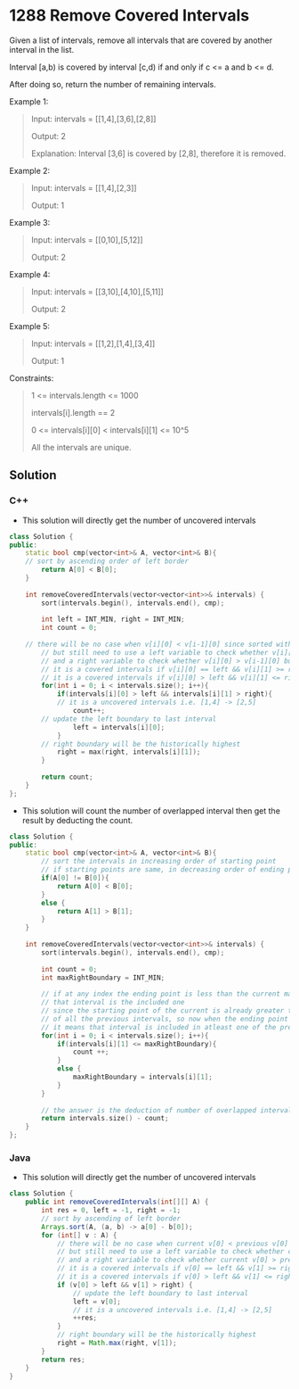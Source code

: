 # 1288 Remove Covered Intervals

Given a list of intervals, remove all intervals that are covered by another interval in the list.

Interval [a,b) is covered by interval [c,d) if and only if c <= a and b <= d.

After doing so, return the number of remaining intervals. 

Example 1:

> Input: intervals = [[1,4],[3,6],[2,8]]
> 
> Output: 2
> 
> Explanation: Interval [3,6] is covered by [2,8], therefore it is removed.

Example 2:

> Input: intervals = [[1,4],[2,3]]
> 
> Output: 1

Example 3:

> Input: intervals = [[0,10],[5,12]]
> 
> Output: 2

Example 4:

> Input: intervals = [[3,10],[4,10],[5,11]]
> 
> Output: 2

Example 5:

> Input: intervals = [[1,2],[1,4],[3,4]]
> 
> Output: 1 

Constraints:

> 1 <= intervals.length <= 1000
> 
> intervals[i].length == 2
> 
> 0 <= intervals[i][0] < intervals[i][1] <= 10^5
> 
> All the intervals are unique.

## Solution

### C++

* This solution will directly get the number of uncovered intervals
```C++
class Solution {
public:
    static bool cmp(vector<int>& A, vector<int>& B){
    // sort by ascending order of left border
        return A[0] < B[0];
    }
    
    int removeCoveredIntervals(vector<vector<int>>& intervals) {
        sort(intervals.begin(), intervals.end(), cmp);
        
        int left = INT_MIN, right = INT_MIN;
        int count = 0;
        
	// there will be no case when v[i][0] < v[i-1][0] since sorted with ascending order of left boundary
        // but still need to use a left variable to check whether v[i][0] == v[i-1][0] && v[i][1] >= v[i-1][1]
        // and a right variable to check whether v[i][0] > v[i-1][0] but v[i][1] <= v[i-1][1]
        // it is a covered intervals if v[i][0] == left && v[i][1] >= right
        // it is a covered intervals if v[i][0] > left && v[i][1] <= right
        for(int i = 0; i < intervals.size(); i++){
            if(intervals[i][0] > left && intervals[i][1] > right){
	    	// it is a uncovered intervals i.e. [1,4] -> [2,5]
                count++;
		// update the left boundary to last interval
                left = intervals[i][0];
            }
	    // right boundary will be the historically highest
            right = max(right, intervals[i][1]);
        }
        
        return count;
    }
};
```

* This solution will count the number of overlapped interval then get the result by deducting the count.                                                               
```C++            
class Solution {
public:
    static bool cmp(vector<int>& A, vector<int>& B){
        // sort the intervals in increasing order of starting point
        // if starting points are same, in decreasing order of ending point
        if(A[0] != B[0]){
            return A[0] < B[0];
        }
        else {
            return A[1] > B[1];
        }
    }
    
    int removeCoveredIntervals(vector<vector<int>>& intervals) {
        sort(intervals.begin(), intervals.end(), cmp);
        
        int count = 0;
        int maxRightBoundary = INT_MIN;
        
        // if at any index the ending point is less than the current maximum ending point
        // that interval is the included one 
		// since the starting point of the current is already greater than that
		// of all the previous intervals, so now when the ending point is lesser than or equal to the current max ending point
		// it means that interval is included in atleast one of the previous intervals
        for(int i = 0; i < intervals.size(); i++){
            if(intervals[i][1] <= maxRightBoundary){
                count ++;
            }
            else {
                maxRightBoundary = intervals[i][1];
            }
        }
        
        // the answer is the deduction of number of overlapped intervals from total number of intervals
        return intervals.size() - count;
    }
};       
```

### Java

* This solution will directly get the number of uncovered intervals
```Java
class Solution {
    public int removeCoveredIntervals(int[][] A) {
        int res = 0, left = -1, right = -1;
        // sort by ascending of left border
        Arrays.sort(A, (a, b) -> a[0] - b[0]);
        for (int[] v : A) {       
            // there will be no case when current v[0] < previous v[0] since sorted with v[0]
            // but still need to use a left variable to check whether current v[0] == previous v[0] && current v[1] >= previous v[1]
            // and a right variable to check whether current v[0] > previous v[0] but current v[1] <= previous v[1]
            // it is a covered intervals if v[0] == left && v[1] >= right
            // it is a covered intervals if v[0] > left && v[1] <= right
            if (v[0] > left && v[1] > right) {
                // update the left boundary to last interval
                left = v[0];                
                // it is a uncovered intervals i.e. [1,4] -> [2,5]
                ++res;
            }
            // right boundary will be the historically highest
            right = Math.max(right, v[1]);
        }
        return res;
    }
}
```   
